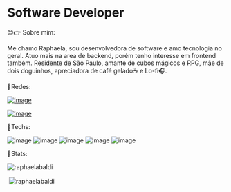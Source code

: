 # Software Developer

😊👉 Sobre mim:

Me chamo Raphaela, sou desenvolvedora de software e amo tecnologia no geral. Atuo mais na area de backend, porém tenho interesse em frontend também. Residente de São Paulo, amante de cubos mágicos e RPG, mãe de dois doguinhos, apreciadora de café gelado☕ e Lo-fi🎧.




📱Redes:

[![image](https://img.shields.io/badge/Medium-12100E?style=for-the-badge&logo=medium&logoColor=white)](https://raphaelabaldi.medium.com)

[![image](https://img.shields.io/badge/LinkedIn-0077B5?style=for-the-badge&logo=linkedin&logoColor=white)](https://www.linkedin.com/in/raphaela-baldi-6ab276126/)




🚀Techs:

![image](https://img.shields.io/badge/Node.js-43853D?style=for-the-badge&logo=node.js&logoColor=white)
![image](https://img.shields.io/badge/TypeScript-007ACC?style=for-the-badge&logo=typescript&logoColor=white)
![image](https://img.shields.io/badge/Python-3776AB?style=for-the-badge&logo=python&logoColor=white)
![image](https://img.shields.io/badge/React-20232A?style=for-the-badge&logo=react&logoColor=61DAFB)
![image](https://img.shields.io/badge/MongoDB-4EA94B?style=for-the-badge&logo=mongodb&logoColor=white)




🌟Stats:

<p><img align="center" src="https://github-readme-stats.vercel.app/api/top-langs?username=raphaelabaldi&show_icons=true&locale=en&layout=compact" alt="raphaelabaldi" /></p>

<p>&nbsp;<img align="center" src="https://github-readme-stats.vercel.app/api?username=raphaelabaldi&show_icons=true&locale=en" alt="raphaelabaldi" /></p>
